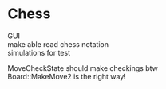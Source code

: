 # Chess

GUI<br>
make able read chess notation<br>
simulations for test<br>

MoveCheckState should make checkings btw<br>
Board::MakeMove2 is the right way!
